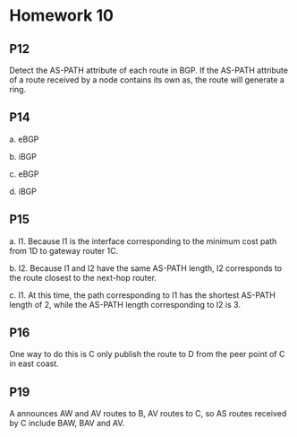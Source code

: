 # Homework 10

## P12
Detect the AS-PATH attribute of each route in BGP. 
If the AS-PATH attribute of a route received by a node contains its own as, the route will generate a ring.

## P14
a. eBGP  

b. iBGP  

c. eBGP  

d. iBGP   

## P15
a. I1. Because I1 is the interface corresponding to the minimum cost path from 1D to gateway router 1C.  

b. I2. Because I1 and I2 have the same AS-PATH length, I2 corresponds to the route closest to the next-hop router.  

c. I1. At this time, the path corresponding to I1 has the shortest AS-PATH length of 2, while the AS-PATH length corresponding to I2 is 3. 

## P16
One way to do this is C only publish the route to D from the peer point of C in east coast.  

## P19
A announces AW and AV routes to B, AV routes to C, so AS routes received by C include BAW, BAV and AV.
